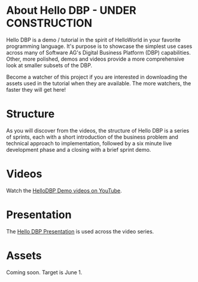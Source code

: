 # About Hello DBP - UNDER CONSTRUCTION
Hello DBP is a demo / tutorial in the spirit of HelloWorld in your favorite programming language. It's purpose is to showcase the simplest use cases across many of Software AG's Digital Business Platform (DBP) capabilities. Other, more polished, demos and videos provide a more comprehensive look at smaller subsets of the DBP.

Become a watcher of this project if you are interested in downloading the assets used in the tutorial when they are available. The more watchers, the faster they will get here!

# Structure
As you will discover from the videos, the structure of Hello DBP is a series of sprints, each with a short introduction of the business problem and technical approach to implementation, followed by a six minute live development phase and a closing with a brief sprint demo.

# Videos

Watch the [HelloDBP Demo videos on YouTube](http://tinyurl.com/hellodbp).

# Presentation
The [Hello DBP Presentation](https://github.com/SoftwareAG/hello-dbp/raw/master/presentation/hello-dbp-presentation.pptx) is used across the video series.

# Assets
Coming soon. Target is June 1.
